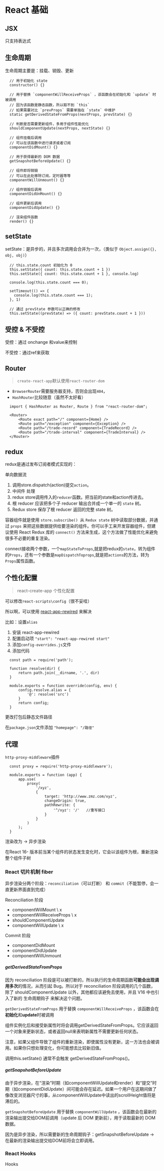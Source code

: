 # React 基础

## JSX

只支持表达式

## 生命周期

生命周期主要是：挂载、销毁、更新
```
  // 用于初始化 state
  constructor() {}

  // 用于替换 `componentWillReceiveProps` ，该函数会在初始化和 `update` 时被调用
  // 因为该函数是静态函数，所以取不到 `this`
  // 如果需要对比 `prevProps` 需要单独在 `state` 中维护
  static getDerivedStateFromProps(nextProps, prevState) {}

  // 判断是否需要更新组件，多用于组件性能优化
  shouldComponentUpdate(nextProps, nextState) {}

  // 组件挂载后调用
  // 可以在该函数中进行请求或者订阅
  componentDidMount() {}

  // 用于获得最新的 DOM 数据
  getSnapshotBeforeUpdate() {}

  // 组件即将销毁
  // 可以在此处移除订阅，定时器等等
  componentWillUnmount() {}

  // 组件销毁后调用
  componentDidUnMount() {}

  // 组件更新后调用
  componentDidUpdate() {}

  // 渲染组件函数
  render() {}
```

## setState

setState：是异步的，并且多次调用会合并为一次，（类似于 `Object.assign({}, obj, obj)`）

```
  // this.state.count 初始化为 0
  this.setState({ count: this.state.count + 1 })
  this.setState({ count: this.state.count + 1 }, console.log)

  console.log(this.state.count === 0);

  setTimeout(() => {
    console.log(this.state.count === 1);
  }, 1)

  // 通过 prevState 参数可以正确的修改
  this.setState((prevState) => ({ count: prevState.count + 1 }))
```

## 受控 & 不受控

受控：通过 onchange 和value来控制

不受控：通过ref来获取

## Router

> `create-react-app`默认使用`react-router-dom`

* `BrowserRouter`需要服务器支持，否则会出现`404`，
* `HashRouter`比较随意（虽然不太好看）

```
  import { HashRouter as Router, Route } from "react-router-dom";

  <Router>
      <Route exact path="/" component={Home} />
      <Route path="/exception" component={Exception} />
      <Route path="/trade-record" component={TradeRecord} />
      <Route path="/trade-interval" component={TradeInterval} />
  </Router>
```

## redux

redux是通过发布订阅者模式实现的：

单向数据流
1. 调用store.dispatch(action)提交`action`。
2. 中间件 处理
3. redux store调用传入的`reducer`函数。把当前的state和action传进去。
4. 根 reducer 应该把多个子 reducer 输出合并成一个单一的 `state` 树。
5. Redux store 保存了根 reducer 返回的完整 state 树。

容器组件就是使用 `store.subscribe() `从 `Redux state` 树中读取部分数据，并通过 `props` 来把这些数据提供给要渲染的组件。你可以手工来开发容器组件，但建议使用 React Redux 库的 `connect()` 方法来生成，这个方法做了性能优化来避免很多不必要的重复渲染。

connect接收两个参数，一个`mapStateToProps`,就是把redux的`state`，转为组件的`Props`，还有一个参数是`mapDispatchToprops`,就是把`actions`的方法，转为`Props`属性函数。


## 个性化配置

> react-create-app 个性化配置

可以修改`react-scripts\config`（很不妥哇）

所以啊，可以使用 [react-app-rewired](https://github.com/timarney/react-app-rewired) 来解决

比如：设置`alias`
1. 安装 react-app-rewired
2. 配置启动项 `"start": "react-app-rewired start"`
3. 添加`config-overrides.js`文件
4. 添加代码
  ```
    const path = require('path');

    function resolve(dir) {
        return path.join(__dirname, '.', dir)
    }
    
    module.exports = function override(config, env) {
        config.resolve.alias = {
            '@': resolve('src')
        }
        return config;
    }
  ```


更改打包后静态文件路径

在`package.json`文件添加 `"homepage": "/路径"`


## 代理

`http-proxy-middleware`插件

```
  const proxy = require('http-proxy-middleware');

  module.exports = function (app) {
      app.use(
          proxy(
              '/xyz',
              {
                  target: 'http://www.zmz.com/xyz',
                  changeOrigin: true,
                  pathRewrite: {
                      '^/xyz': '/'   //重写接口
                  }
              }
          )
      );
  }
```

渲染改为 -> 异步渲染

在React 16- 版本前当某个组件的状态发生变化时，它会以该组件为根，重新渲染整个组件子树




### React 切片机制 fiber

异步渲染分两个阶段：`reconciliation`（可以打断） 和 `commit`（不能暂停，会一直更新界面直到完成）

Reconciliation 阶段
* componentWillMount \\ x
* componentWillReceiveProps \\ x
* shouldComponentUpdate
* componentWillUpdate \\ x

Commit 阶段
* componentDidMount
* componentDidUpdate
* componentWillUnmount


##### getDerivedStateFromProps

因为 reconciliation 阶段是可以被打断的，所以执行的生命周期函数**可能会出现调用多次**的情况，从而引起 Bug。所以对于 reconciliation 阶段调用的几个函数，除了 shouldComponentUpdate 以外，其他都应该避免去使用，并且 V16 中也引入了新的 生命周期钩子 来解决这个问题。

`getDerivedStateFromProps` 用于替换 `componentWillReceiveProps` ，该函数会在**初始化**和**update**时被调用

组件实例化后和接受新属性时将会调用getDerivedStateFromProps。它应该返回一个对象来更新状态，或者返回null来表明新属性不需要更新任何状态。

注意，如果父组件导致了组件的重新渲染，即使属性没有更新，这一方法也会被调用。如果你只想处理变化，你可能想去比较新旧值。

调用this.setState() 通常不会触发 getDerivedStateFromProps()。


##### getSnapshotBeforeUpdate

由于异步渲染，在“渲染”时期（如componentWillUpdate和render）和“提交”时期（如componentDidUpdate）间可能会存在延迟。如果一个用户在这期间做了像改变浏览器尺寸的事，从componentWillUpdate中读出的scrollHeight值将是滞后的。

`getSnapshotBeforeUpdate` 用于替换 `componentWillUpdate` ，该函数会在最新的渲染输出提交给DOM前调用（update 后 DOM 更新前），用于读取最新的 DOM 数据。

因为是异步渲染，所以需要新的生命周期钩子：getSnapshotBeforeUpdate -> 在最新的渲染输出提交给DOM前将会立即调用。


### React Hooks

Hooks
